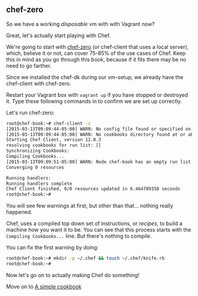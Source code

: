 chef-zero
---------

So we have a working _disposable_ vm with with Vagrant now?

Great, let's actually start playing with Chef.

We're going to start with [chef-zero][cz] (or chef-client that uses a local server),
which, believe it or not, can cover 75-85% of the use cases of Chef.
Keep this in mind as you go through this book, because if it fits there may be
no need to go farther.

Since we installed the chef-dk during our vm-setup, we already have the
chef-client with chef-zero.

Restart your Vagrant box with `vagrant up` if you have stopped or destroyed it.
Type these following commands in to confirm we are set up correctly.

Let's run chef-zero:

```bash
root@chef-book:~# chef-client -z
[2015-03-13T09:09:44-05:00] WARN: No config file found or specified on command line, using command line options.
[2015-03-13T09:09:44-05:00] WARN: No cookbooks directory found at or above current directory.  Assuming /root.
Starting Chef Client, version 12.0.3
resolving cookbooks for run list: []
Synchronizing Cookbooks:
Compiling Cookbooks...
[2015-03-13T09:09:51-05:00] WARN: Node chef-book has an empty run list.
Converging 0 resources

Running handlers:
Running handlers complete
Chef Client finished, 0/0 resources updated in 6.464789358 seconds
root@chef-book:~#
```

You will see few warnings at first, but other than that... nothing really happened.

Chef, uses a compiled top down set of instructions, or _recipes_,
to build a machine how
you want it to be. You can see that this process starts with
the `Compiling Cookbooks...` line.  But there's nothing to compile.

You can fix the first warning by doing:

```bash
root@chef-book:~# mkdir -p ~/.chef && touch ~/.chef/knife.rb
root@chef-book:~#
```

Now let's go on to actually making Chef do something!

Move on to [A simple cookbook](06-write-simple-base-cookbook.md)

[cz]: http://www.getchef.com/blog/2013/10/31/chef-client-z-from-zero-to-chef-in-8-5-seconds/
